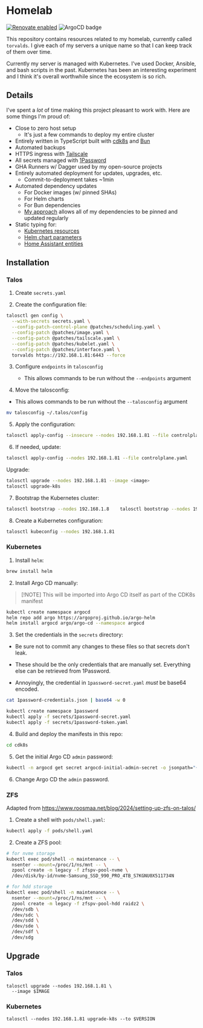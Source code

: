 # Homelab

[![Renovate enabled](https://img.shields.io/badge/renovate-enabled-brightgreen.svg)](https://renovatebot.com/)
![ArgoCD badge](https://argocd.tailnet-1a49.ts.net/api/badge?name=torvalds)

This repository contains resources related to my homelab, currently called
`torvalds`. I give each of my servers a unique name so that I can keep track of
them over time.

Currently my server is managed with Kubernetes. I've used Docker, Ansible, and
bash scripts in the past. Kubernetes has been an interesting experiment and I
think it's overall worthwhile since the ecosystem is so rich.

## Details

I've spent a _lot_ of time making this project pleasant to work with. Here are
some things I'm proud of:

- Close to zero host setup
   - It's just a few commands to deploy my entire cluster
- Entirely written in TypeScript built with [cdk8s](https://cdk8s.io/) and
   [Bun](https://bun.sh/)
- Automated backups
- HTTPS ingress with [Tailscale](https://tailscale.com/)
- All secrets managed with [1Password](https://1password.com/)
- GHA Runners w/ Dagger used by my open-source projects
- Entirely automated deployment for updates, upgrades, etc.
   - Commit-to-deployment takes ~1min
- Automated dependency updates
   - For Docker images (w/ pinned SHAs)
   - For Helm charts
   - For Bun dependencies
   - [My approach](https://github.com/shepherdjerred/homelab/blob/main/src/cdk8s/src/versions.ts)
      allows all of my dependencies to be pinned and updated regularly
- Static typing for:
  - [Kubernetes resources](src/cdk8s/update-imports.ts)
  - [Helm chart parameters](src/cdk8s/generate-helm-types.ts)
  - [Home Assistant entities](src/ha/generate-types.ts)

## Installation

### Talos

1. Create `secrets.yaml`

2. Create the configuration file:

```bash
talosctl gen config \
  --with-secrets secrets.yaml \
  --config-patch-control-plane @patches/scheduling.yaml \
  --config-patch @patches/image.yaml \
  --config-patch @patches/tailscale.yaml \
  --config-patch @patches/kubelet.yaml \
  --config-patch @patches/interface.yaml \
  torvalds https://192.168.1.81:6443 --force

```

3. Configure `endpoints` in `talosconfig`

   - This allows commands to be run without the `--endpoints` argument

4. Move the talosconfig:

- This allows commands to be run without the `--talosconfig` argument

```bash
mv talosconfig ~/.talos/config

```

5. Apply the configuration:

```bash
talosctl apply-config --insecure --nodes 192.168.1.81 --file controlplane.yaml

```

6. If needed, update:

```bash
talosctl apply-config --nodes 192.168.1.81 --file controlplane.yaml

```

Upgrade:

```bash
talosctl upgrade --nodes 192.168.1.81 --image <image>
talosctl upgrade-k8s

```

7. Bootstrap the Kubernetes cluster:

```bash
talosctl bootstrap --nodes 192.168.1.8    talosctl bootstrap --nodes 192.168.1.811

```

8. Create a Kubernetes configuration:

```bash
talosctl kubeconfig --nodes 192.168.1.81

```

### Kubernetes

1. Install `helm`:

```bash
brew install helm

```

2. Install Argo CD manually:

> [!NOTE] This will be imported into Argo CD itself as part of the CDK8s
> manifest

```bash
kubectl create namespace argocd
helm repo add argo https://argoproj.github.io/argo-helm
helm install argocd argo/argo-cd --namespace argocd

```

3. Set the credentials in the `secrets` directory:

- Be sure not to commit any changes to these files so that secrets don't
   leak.

- These should be the only credentials that are manually set. Everything else
   can be retrieved from 1Password.

- Annoyingly, the credential in `1password-secret.yaml` _must_ be base64
encoded.

```bash
cat 1password-credentials.json | base64 -w 0

```

```bash
kubectl create namespace 1password
kubectl apply -f secrets/1password-secret.yaml
kubectl apply -f secrets/1password-token.yaml

```

4. Build and deploy the manifests in this repo:

```bash
cd cdk8s

```

5. Get the initial Argo CD `admin` password:

```bash
kubectl -n argocd get secret argocd-initial-admin-secret -o jsonpath="{.data.password}" | base64 -d

```

6. Change Argo CD the `admin` password.

### ZFS

Adapted from <https://www.roosmaa.net/blog/2024/setting-up-zfs-on-talos/>

1. Create a shell with `pods/shell.yaml`:

```bash
kubectl apply -f pods/shell.yaml

```

2. Create a ZFS pool:

```bash
# for nvme storage
kubectl exec pod/shell -n maintenance -- \
  nsenter --mount=/proc/1/ns/mnt -- \
  zpool create -m legacy -f zfspv-pool-nvme \
  /dev/disk/by-id/nvme-Samsung_SSD_990_PRO_4TB_S7KGNU0X511734N

# for hdd storage
kubectl exec pod/shell -n maintenance -- \
  nsenter --mount=/proc/1/ns/mnt -- \
  zpool create -m legacy -f zfspv-pool-hdd raidz2 \
  /dev/sdb \
  /dev/sdc \
  /dev/sdd \
  /dev/sde \
  /dev/sdf \
  /dev/sdg

```

## Upgrade

### Talos

```
talosctl upgrade --nodes 192.168.1.81 \
  --image $IMAGE
```

### Kubernetes

```
talosctl --nodes 192.168.1.81 upgrade-k8s --to $VERSION
```
